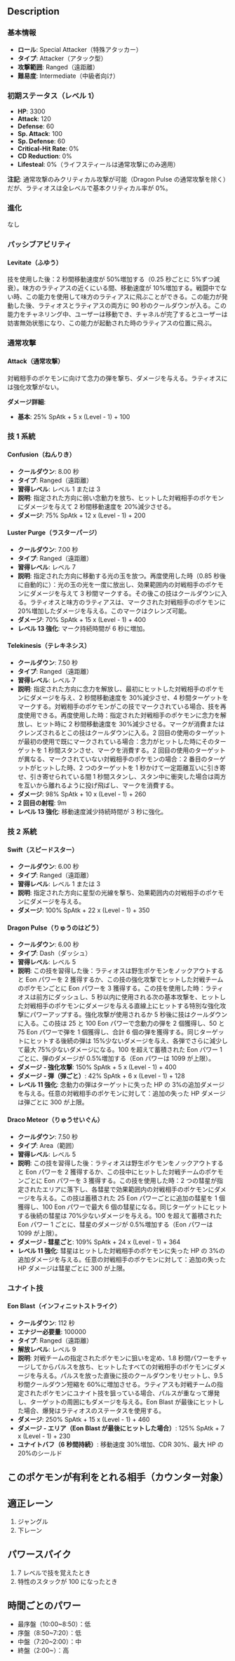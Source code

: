 ## Description

### 基本情報

- **ロール**: Special Attacker（特殊アタッカー）
- **タイプ**: Attacker（アタック型）
- **攻撃範囲**: Ranged（遠距離）
- **難易度**: Intermediate（中級者向け）

### 初期ステータス（レベル 1）

- **HP**: 3300
- **Attack**: 120
- **Defense**: 60
- **Sp. Attack**: 100
- **Sp. Defense**: 60
- **Critical-Hit Rate**: 0%
- **CD Reduction**: 0%
- **Lifesteal**: 0%（ライフスティールは通常攻撃にのみ適用）

**注記**: 通常攻撃のみクリティカル攻撃が可能（Dragon Pulse の通常攻撃を除く）だが、ラティオスは全レベルで基本クリティカル率が 0%。

### 進化

なし

### パッシブアビリティ

#### Levitate（ふゆう）

技を使用した後：2 秒間移動速度が 50%増加する（0.25 秒ごとに 5%ずつ減衰）。味方のラティアスの近くにいる間、移動速度が 10%増加する。戦闘中でない時、この能力を使用して味方のラティアスに飛ぶことができる。この能力が発動した後、ラティオスとラティアスの両方に 90 秒のクールダウンが入る。この能力をチャネリング中、ユーザーは移動でき、チャネルが完了するとユーザーは妨害無効状態になり、この能力が起動された時のラティアスの位置に飛ぶ。

### 通常攻撃

#### Attack（通常攻撃）

対戦相手のポケモンに向けて念力の弾を撃ち、ダメージを与える。ラティオスには強化攻撃がない。

**ダメージ詳細**:

- **基本**: 25% SpAtk + 5 x (Level - 1) + 100

### 技 1 系統

#### Confusion（ねんりき）

- **クールダウン**: 8.00 秒
- **タイプ**: Ranged（遠距離）
- **習得レベル**: レベル 1 または 3
- **説明**: 指定された方向に弱い念動力を放ち、ヒットした対戦相手のポケモンにダメージを与えて 2 秒間移動速度を 20%減少させる。
- **ダメージ**: 75% SpAtk + 12 x (Level - 1) + 200

#### Luster Purge（ラスターパージ）

- **クールダウン**: 7.00 秒
- **タイプ**: Ranged（遠距離）
- **習得レベル**: レベル 7
- **説明**: 指定された方向に移動する光の玉を放つ。再度使用した時（0.85 秒後に自動的に）：光の玉の光を一度に放出し、効果範囲内の対戦相手のポケモンにダメージを与えて 3 秒間マークする。その後この技はクールダウンに入る。ラティオスと味方のラティアスは、マークされた対戦相手のポケモンに 20%増加したダメージを与える。このマークはクレンズ可能。
- **ダメージ**: 70% SpAtk + 15 x (Level - 1) + 400
- **レベル 13 強化**: マーク持続時間が 6 秒に増加。

#### Telekinesis（テレキネシス）

- **クールダウン**: 7.50 秒
- **タイプ**: Ranged（遠距離）
- **習得レベル**: レベル 7
- **説明**: 指定された方向に念力を解放し、最初にヒットした対戦相手のポケモンにダメージを与え、2 秒間移動速度を 30%減少させ、4 秒間ターゲットをマークする。対戦相手のポケモンがこの技でマークされている場合、技を再度使用できる。再度使用した時：指定された対戦相手のポケモンに念力を解放し、ヒット時に 2 秒間移動速度を 30%減少させる。マークが消費またはクレンズされるとこの技はクールダウンに入る。2 回目の使用のターゲットが最初の使用で既にマークされている場合：念力がヒットした時にそのターゲットを 1 秒間スタンさせ、マークを消費する。2 回目の使用のターゲットが異なる、マークされていない対戦相手のポケモンの場合：2 番目のターゲットがヒットした時、2 つのターゲットを 1 秒かけて一定距離互いに引き寄せ、引き寄せられている間 1 秒間スタンし、スタン中に衝突した場合は両方を互いから離れるように投げ飛ばし、マークを消費する。
- **ダメージ**: 98% SpAtk + 10 x (Level - 1) + 260
- **2 回目の射程**: 9m
- **レベル 13 強化**: 移動速度減少持続時間が 3 秒に強化。

### 技 2 系統

#### Swift（スピードスター）

- **クールダウン**: 6.00 秒
- **タイプ**: Ranged（遠距離）
- **習得レベル**: レベル 1 または 3
- **説明**: 指定された方向に星型の光線を撃ち、効果範囲内の対戦相手のポケモンにダメージを与える。
- **ダメージ**: 100% SpAtk + 22 x (Level - 1) + 350

#### Dragon Pulse（りゅうのはどう）

- **クールダウン**: 6.00 秒
- **タイプ**: Dash（ダッシュ）
- **習得レベル**: レベル 5
- **説明**: この技を習得した後：ラティオスは野生ポケモンをノックアウトすると Eon パワーを 2 獲得するか、この技の強化攻撃でヒットした対戦チームのポケモンごとに Eon パワーを 3 獲得する。この技を使用した時：ラティオスは前方にダッシュし、5 秒以内に使用される次の基本攻撃を、ヒットした対戦相手のポケモンにダメージを与える直線上にヒットする特別な強化攻撃にパワーアップする。強化攻撃が使用されるか 5 秒後に技はクールダウンに入る。この技は 25 と 100 Eon パワーで念動力の弾を 2 個獲得し、50 と 75 Eon パワーで弾を 1 個獲得し、合計 6 個の弾を獲得する。同じターゲットにヒットする後続の弾は 15%少ないダメージを与え、各弾でさらに減少して最大 75%少ないダメージになる。100 を超えて蓄積された Eon パワー 1 ごとに、弾のダメージが 0.5%増加する（Eon パワーは 1099 が上限）。
- **ダメージ - 強化攻撃**: 150% SpAtk + 5 x (Level - 1) + 400
- **ダメージ - 弾（弾ごと）**: 42% SpAtk + 6 x (Level - 1) + 128
- **レベル 11 強化**: 念動力の弾はターゲットに失った HP の 3%の追加ダメージを与える。任意の対戦相手のポケモンに対して：追加の失った HP ダメージは弾ごとに 300 が上限。

#### Draco Meteor（りゅうせいぐん）

- **クールダウン**: 7.50 秒
- **タイプ**: Area（範囲）
- **習得レベル**: レベル 5
- **説明**: この技を習得した後：ラティオスは野生ポケモンをノックアウトすると Eon パワーを 2 獲得するか、この技中にヒットした対戦チームのポケモンごとに Eon パワーを 3 獲得する。この技を使用した時：2 つの彗星が指定されたエリアに落下し、各彗星で効果範囲内の対戦相手のポケモンにダメージを与える。この技は蓄積された 25 Eon パワーごとに追加の彗星を 1 個獲得し、100 Eon パワーで最大 6 個の彗星になる。同じターゲットにヒットする後続の彗星は 70%少ないダメージを与える。100 を超えて蓄積された Eon パワー 1 ごとに、彗星のダメージが 0.5%増加する（Eon パワーは 1099 が上限）。
- **ダメージ - 彗星ごと**: 109% SpAtk + 24 x (Level - 1) + 364
- **レベル 11 強化**: 彗星はヒットした対戦相手のポケモンに失った HP の 3%の追加ダメージを与える。任意の対戦相手のポケモンに対して：追加の失った HP ダメージは彗星ごとに 300 が上限。

### ユナイト技

#### Eon Blast（インフィニットストライク）

- **クールダウン**: 112 秒
- **エナジー必要量**: 100000
- **タイプ**: Ranged（遠距離）
- **解放レベル**: レベル 9
- **説明**: 対戦チームの指定されたポケモンに狙いを定め、1.8 秒間パワーをチャージしてからパルスを放ち、ヒットしたすべての対戦相手のポケモンにダメージを与える。パルスを放った直後に技のクールダウンをリセットし、9.5 秒間クールダウン短縮を 60%に増加させる。ラティアスも対戦チームの指定されたポケモンにユナイト技を狙っている場合、パルスが重なって爆発し、ターゲットの周囲にもダメージを与える。Eon Blast が最後にヒットした場合、爆発はラティオスのステータスを使用する。
- **ダメージ**: 250% SpAtk + 15 x (Level - 1) + 460
- **ダメージ - エリア（Eon Blast が最後にヒットした場合）**: 125% SpAtk + 7 x (Level - 1) + 230
- **ユナイトバフ（6 秒間持続）**: 移動速度 30%増加、CDR 30%、最大 HP の 20%のシールド

## このポケモンが有利をとれる相手（カウンター対象）

## 適正レーン

1. ジャングル
2. 下レーン

## パワースパイク

1. 7 レベルで技を覚えたとき
2. 特性のスタックが 100 になったとき

## 時間ごとのパワー

- 最序盤（10:00~8:50）：低
- 序盤（8:50~7:20）：低
- 中盤（7:20~2:00）：中
- 終盤（2:00~）：高

